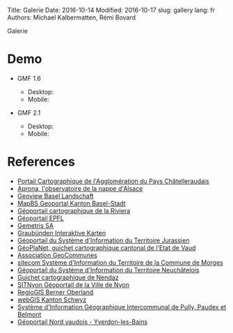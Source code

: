 Title: Galerie
Date: 2016-10-14
Modified: 2016-10-17
slug: gallery
lang: fr
Authors: Michael Kalbermatten, Rémi Bovard

Galerie

# Demo

* GMF 1.6
    * Desktop:
    * Mobile:

* GMF 2.1
    * Desktop:
    * Mobile:

# References

* [Portail Cartographique de l'Agglomération du Pays Châtelleraudais](https://carto.agglo-chatellerault.fr)
* [Aprona, l'observatoire de la nappe d'Alsace](http://carto.aprona.net/)
* [Geoview Basel Landschaft](http://geoview.bl.ch)
* [MapBS Geoportal Kanton Basel-Stadt](http://map.geo.bs.ch/)
* [Géoportail cartographique de la Riviera](http://map.cartoriviera.ch/)
* [Géoportail EPFL](http://geoportail.epfl.ch/)
* [Gemetris SA](http://www.gemetris.ch/prestations#SIG)
* [Graubünden Interaktive Karten](https://map.geo.gr.ch)
* [Géoportail du Système d'Information du Territoire Jurassien](https://geo.jura.ch/)
* [GéoPlaNet, guichet cartographique cantonal de l'Etat de Vaud](http://www.geo.vd.ch)
* [Association GeoCommunes](http://www.geocommunes.ch/)
* [sitecom Système d'Information du Territoire de la Commune de Morges](http://map.morges.ch/)
* [Géoportail du Système d'Information du Territoire Neuchâtelois](http://sitn.ne.ch)
* [Guichet cartographique de Nendaz](http://nendaz-geoportail.sig.cloud.camptocamp.net/)
* [SITNyon Géoportail de la Ville de Nyon](https://map.nyon.ch/)
* [RegioGIS Berner Oberland](http://map.regiogis-beo.ch/)
* [webGIS Kanton Schwyz](http://map.geo.sz.ch/)
* [Système d'Information Géographique Intercommunal de Pully, Paudex et Belmont](http://sigip.ch)
* [Géoportail Nord vaudois - Yverdon-les-Bains](http://mapnv.ch/)
